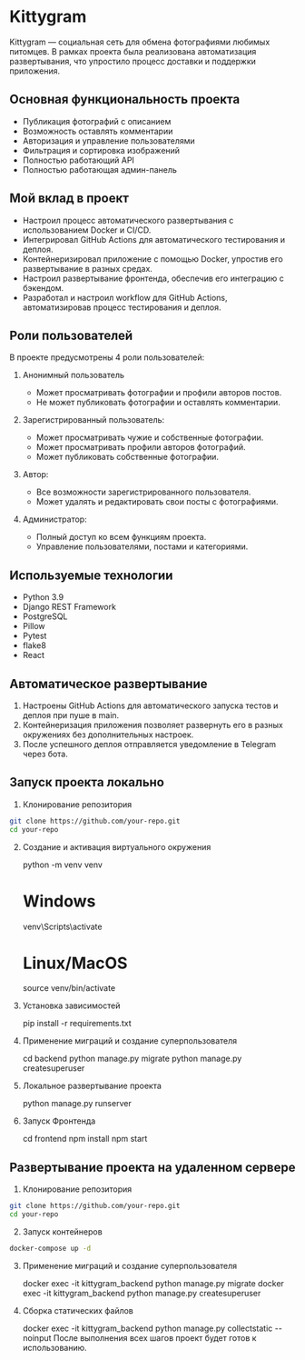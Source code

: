 # Kittygram

Kittygram — социальная сеть для обмена фотографиями любимых питомцев. В рамках проекта была реализована автоматизация развертывания, что упростило процесс доставки и поддержки приложения.

## Основная функциональность проекта
- Публикация фотографий с описанием
- Возможность оставлять комментарии
- Авторизация и управление пользователями
- Фильтрация и сортировка изображений
- Полностью работающий API
- Полностью работающая админ-панель


## Мой вклад в проект
- Настроил процесс автоматического развертывания с использованием Docker и CI/CD.
- Интегрировал GitHub Actions для автоматического тестирования и деплоя.
- Контейнеризировал приложение с помощью Docker, упростив его развертывание в разных средах.
- Настроил развертывание фронтенда, обеспечив его интеграцию с бэкендом.
- Разработал и настроил workflow для GitHub Actions, автоматизировав процесс тестирования и деплоя.



## Роли пользователей
В проекте предусмотрены 4 роли пользователей:

1. Анонимный пользователь
    - Может просматривать фотографии и профили авторов постов.
    - Не может публиковать фотографии и оставлять комментарии.

2. Зарегистрированный пользователь:
    - Может просматривать чужие и собственные фотографии.
    - Может просматривать профили авторов фотографий.
    - Может публиковать собственные фотографии.

3. Автор:
    - Все возможности зарегистрированного пользователя.
    - Может удалять и редактировать свои посты с фотографиями.

4. Администратор:
    - Полный доступ ко всем функциям проекта.
    - Управление пользователями, постами и категориями.

## Используемые технологии
- Python 3.9
- Django REST Framework
- PostgreSQL
- Pillow
- Pytest
- flake8
- React


## Автоматическое развертывание
1. Настроены GitHub Actions для автоматического запуска тестов и деплоя при пуше в main.
2. Контейнеризация приложения позволяет развернуть его в разных окружениях без дополнительных настроек.
3. После успешного деплоя отправляется уведомление в Telegram через бота.

## Запуск проекта локально
1. Клонирование репозитория
```bash
git clone https://github.com/your-repo.git
cd your-repo
```
2. Создание и активация виртуального окружения
   
    python -m venv venv

    # Windows
    venv\Scripts\activate

    # Linux/MacOS
    source venv/bin/activate

4. Установка зависимостей
   
    pip install -r requirements.txt

5. Применение миграций и создание суперпользователя
   
    cd backend
    python manage.py migrate
    python manage.py createsuperuser

6. Локальное развертывание проекта
   
    python manage.py runserver

7. Запуск Фронтенда
   
    cd frontend
    npm install
    npm start


## Развертывание проекта на удаленном сервере
1. Клонирование репозитория
```bash
git clone https://github.com/your-repo.git
cd your-repo
```
2. Запуск контейнеров
```bash
docker-compose up -d
```

3. Применение миграций и создание суперпользователя
   
    docker exec -it kittygram_backend python manage.py migrate
    docker exec -it kittygram_backend python manage.py createsuperuser

5. Сборка статических файлов
   
    docker exec -it kittygram_backend python manage.py collectstatic --noinput
    После выполнения всех шагов проект будет готов к использованию.
